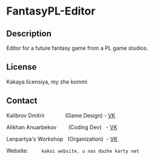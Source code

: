 # FantasyPL-Editor

## Description
Editor for a future fantasy game from a PL game studios. 

## License
Kakaya licensiya, my zhe kommi

## Contact

Kalibrov Dmitrii&nbsp; &nbsp;  &nbsp; &nbsp; &nbsp; &nbsp; &nbsp;  (Game Design) - [VK](https://vk.com/kal1brov)

Alikhan Anuarbekov&nbsp; &nbsp;  &nbsp; &nbsp; (Coding Dev)&nbsp;&nbsp;&nbsp;- [VK](https://vk.com/alihanan)

Lenpartya's Workshop  &nbsp;   (Organization)&nbsp;&nbsp;- [VK](https://vk.com/lenpindie)

Website: &nbsp; &nbsp;  &nbsp; &nbsp; `kakoi website, u nas dazhe karty net`
